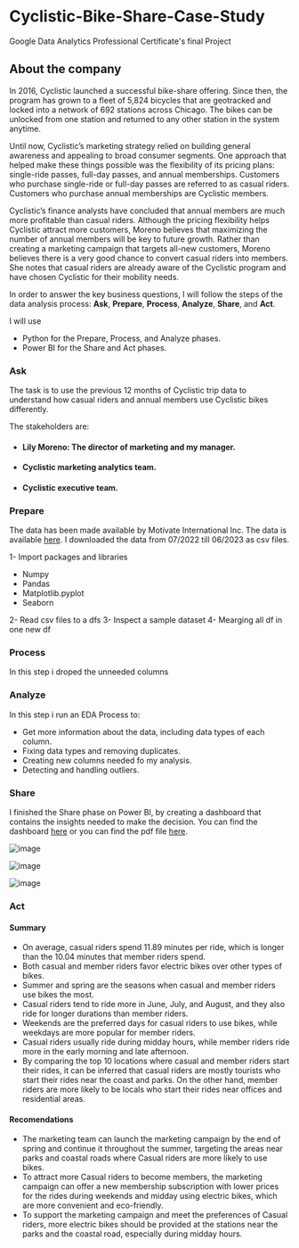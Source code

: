 # Cyclistic-Bike-Share-Case-Study
Google Data Analytics Professional Certificate's final Project

## About the company
In 2016, Cyclistic launched a successful bike-share offering. Since then, the program has grown to a fleet of 5,824 bicycles that are geotracked and locked into a network of 692 stations across Chicago. The bikes can be unlocked from one station and returned to any other station in the system anytime.

Until now, Cyclistic’s marketing strategy relied on building general awareness and appealing to broad consumer segments. One approach that helped make these things possible was the flexibility of its pricing plans: single-ride passes, full-day passes, and annual memberships. Customers who purchase single-ride or full-day passes are referred to as casual riders. Customers who purchase annual memberships are Cyclistic members.

Cyclistic’s finance analysts have concluded that annual members are much more profitable than casual riders. Although the pricing flexibility helps Cyclistic attract more customers, Moreno believes that maximizing the number of annual members will be key to future growth. Rather than creating a marketing campaign that targets all-new customers, Moreno believes there is a very good chance to convert casual riders into members. She notes that casual riders are already aware of the Cyclistic program and have chosen Cyclistic for their mobility needs.

In order to answer the key business questions, I will follow the steps of the data analysis process: **Ask**, **Prepare**, **Process**, **Analyze**, **Share**, and **Act**.

I will use

- Python for the Prepare, Process, and Analyze phases.
- Power BI for the Share and Act phases.


### Ask
The task is to use the previous 12 months of Cyclistic trip data to understand how casual riders and annual members use Cyclistic bikes differently.

The stakeholders are:

- #### Lily Moreno: The director of marketing and my manager.
- #### Cyclistic marketing analytics team.
- #### Cyclistic executive team.


### Prepare
The data has been made available by Motivate International Inc. The data is available [here](https://divvy-tripdata.s3.amazonaws.com/index.html). I downloaded the data from 07/2022 till 06/2023 as csv files.

1- Import packages and libraries

- Numpy
- Pandas
- Matplotlib.pyplot
- Seaborn

2- Read csv files to a dfs
3- Inspect a sample dataset
4- Mearging all df in one new df  

### Process

In this step i droped the unneeded columns

### Analyze

In this step i run an EDA Process to:
- Get more information about the data, including data types of each column.
- Fixing data types and removing duplicates.
- Creating new columns needed fo my analysis.
- Detecting and handling outliers.

### Share
I finished the Share phase on Power BI, by creating a dashboard that contains the insights needed to make the decision. You can find the dashboard [here](https://app.powerbi.com/view?r=eyJrIjoiMWRhY2QxNWItZDk1NS00NDQ5LWFlN2QtZjY5NjU4MDY4M2FiIiwidCI6ImZkZGIwMWFkLTQ5ODMtNDM2ZS1hYjM1LTFhZjA0M2I4MThjOSIsImMiOjN9) or you can find the pdf file [here](https://drive.google.com/file/d/12XKyYm81ent5oSYA45JmXDnoUU2pLEmb/view?usp=sharing).

![image](https://github.com/user-attachments/assets/f72b0983-f8e4-4c64-8864-ce12a42ec47a)

![image](https://github.com/user-attachments/assets/67aacb5e-79c7-46c6-ada8-c0bd8575eb37)

![image](https://github.com/user-attachments/assets/4273be7b-a848-45db-93e7-42a479ecb34d)


### Act

#### Summary
- On average, casual riders spend 11.89 minutes per ride, which is longer than the 10.04 minutes that member riders spend.
- Both casual and member riders favor electric bikes over other types of bikes.
- Summer and spring are the seasons when casual and member riders use bikes the most.
- Casual riders tend to ride more in June, July, and August, and they also ride for longer durations than member riders.
- Weekends are the preferred days for casual riders to use bikes, while weekdays are more popular for member riders.
- Casual riders usually ride during midday hours, while member riders ride more in the early morning and late afternoon.
- By comparing the top 10 locations where casual and member riders start their rides, it can be inferred that casual riders are mostly tourists who start their rides near the coast and parks. On the other hand, member riders are more likely to be locals who start their rides near offices and residential areas.

#### Recomendations
- The marketing team can launch the marketing campaign by the end of spring and continue it throughout the summer, targeting the areas near parks and coastal roads where Casual riders are more likely to use bikes.
- To attract more Casual riders to become members, the marketing campaign can offer a new membership subscription with lower prices for the rides during weekends and midday using electric bikes, which are more convenient and eco-friendly.
- To support the marketing campaign and meet the preferences of Casual riders, more electric bikes should be provided at the stations near the parks and the coastal road, especially during midday hours.
